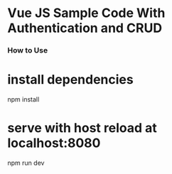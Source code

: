 # Vue JS Sample Code With Authentication and CRUD


### How to Use

# install dependencies
npm install

# serve with host reload at localhost:8080
npm run dev